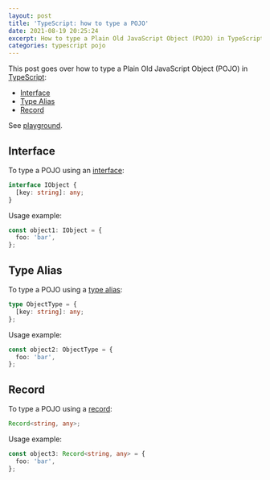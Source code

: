 ```yaml
---
layout: post
title: 'TypeScript: how to type a POJO'
date: 2021-08-19 20:25:24
excerpt: How to type a Plain Old JavaScript Object (POJO) in TypeScript.
categories: typescript pojo
---
```


This post goes over how to type a Plain Old JavaScript Object (POJO) in [TypeScript](https://www.typescriptlang.org/):

- [Interface](#interface)
- [Type Alias](#type-alias)
- [Record](#record)

See [playground](https://www.typescriptlang.org/play?#code/PTAEEkDsBcFMCcBmBDAxrAUASxgl6IB5AIwCtZVpQBvDUUAbQGtYBPALlAGdp4cBzALqdkkVgG4MAX0kZUAe0g9Q8shWgBGTuBLlKoALw06oRPPmcA5MWTxLAGmmyQoACqsADrFABBADZYyFwY0J7euuruXobG9MxsnDx8kEIiYpIyGHKKyqp60ABMnBGUUd5GtPRmFqDWtg5OWS4AShTy8AAm2UpUeeoAzJytCp0APEkC9qCirAB8MZWm5lY2do6ZQA).

## Interface

To type a POJO using an [interface](https://www.typescriptlang.org/docs/handbook/2/objects.html):

```ts
interface IObject {
  [key: string]: any;
}
```

Usage example:

```ts
const object1: IObject = {
  foo: 'bar',
};
```

## Type Alias

To type a POJO using a [type alias](https://www.typescriptlang.org/docs/handbook/2/objects.html):

```ts
type ObjectType = {
  [key: string]: any;
};
```

Usage example:

```ts
const object2: ObjectType = {
  foo: 'bar',
};
```

## Record

To type a POJO using a [record](https://www.typescriptlang.org/docs/handbook/utility-types.html#recordkeystype):

```ts
Record<string, any>;
```

Usage example:

```ts
const object3: Record<string, any> = {
  foo: 'bar',
};
```
